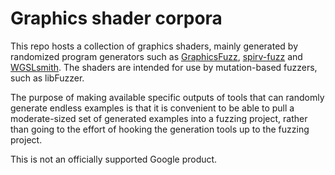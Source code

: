 Graphics shader corpora
=======================

This repo hosts a collection of graphics shaders, mainly generated by randomized
program generators such as [GraphicsFuzz](https://github.com/google/graphicsfuzz), [spirv-fuzz](https://github.com/KhronosGroup/SPIRV-Tools#fuzzer) and [WGSLsmith](https://github.com/hasali19/WGSLsmith). The shaders
are intended for use by mutation-based fuzzers, such as libFuzzer.

The purpose of making available specific outputs of tools that can randomly
generate endless examples is that it is convenient to be able to pull a
moderate-sized set of generated examples into a fuzzing project, rather than
going to the effort of hooking the generation tools up to the fuzzing project.

This is not an officially supported Google product.
